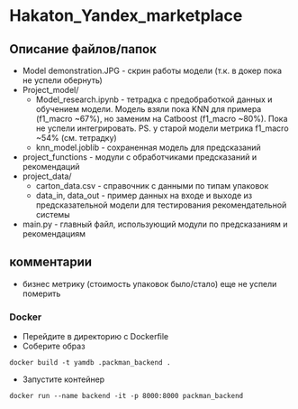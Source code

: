 # Hakaton_Yandex_marketplace

## Описание файлов/папок

- Model demonstration.JPG - скрин работы модели (т.к. в докер пока не успели обернуть)
- Project_model/
  - Model_research.ipynb - тетрадка с предобработкой данных и обучением модели. Модель взяли пока KNN для примера (f1_macro ~67%), но заменим на Catboost (f1_macro ~80%). Пока не успели интегрировать. PS. у старой модели метрика f1_macro ~54% (см. тетрадку)
  - knn_model.joblib - сохраненная модель для предсказаний
- project_functions - модули с обработчиками предсказаний и рекомендаций
- project_data/
  - carton_data.csv - справочник с данными по типам упаковок
  - data_in, data_out - пример данных на входе и выходе из предсказательной модели для тестирования рекомендательной системы
- main.py - главный файл, использующий модули по предсказаниям и рекомендациям

## комментарии

- бизнес метрику (стоимость упаковок было/стало) еще не успели померить

### Docker

- Перейдите в директорию с Dockerfile
- Соберите образ

```
docker build -t yamdb .packman_backend .
```

- Запустите контейнер

```
docker run --name backend -it -p 8000:8000 packman_backend
```
